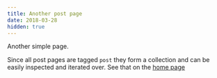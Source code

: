 ```yaml
---
title: Another post page
date: 2018-03-28
hidden: true
---
```


Another simple page.

Since all post pages are tagged `post` they form a collection and can be easily inspected and iterated over. See that on the [home page](/)



